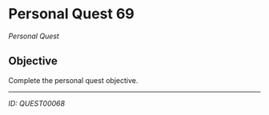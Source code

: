 # Personal Quest 69

*Personal Quest*

## Objective
Complete the personal quest objective.

---
*ID: QUEST00068*